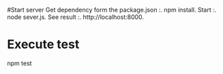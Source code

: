 #Start server
Get dependency form the package.json :.
npm install.
Start :.
node sever.js.
See result :.
http://localhost:8000.

# Execute test
npm test